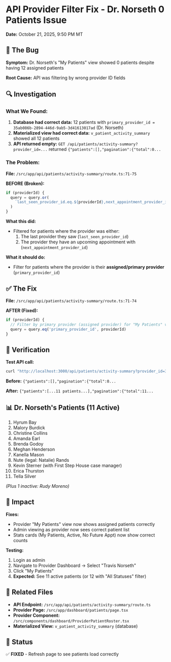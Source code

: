 # API Provider Filter Fix - Dr. Norseth 0 Patients Issue

**Date:** October 21, 2025, 9:50 PM MT

## 🐛 The Bug

**Symptom:** Dr. Norseth's "My Patients" view showed 0 patients despite having 12 assigned patients

**Root Cause:** API was filtering by wrong provider ID fields

## 🔍 Investigation

### What We Found:
1. **Database had correct data:** 12 patients with `primary_provider_id = 35ab086b-2894-446d-9ab5-3d41613017ad` (Dr. Norseth)
2. **Materialized view had correct data:** `v_patient_activity_summary` showed all 12 patients
3. **API returned empty:** `GET /api/patients/activity-summary?provider_id=...` returned `{"patients":[],"pagination":{"total":0...`

### The Problem:

**File:** `/src/app/api/patients/activity-summary/route.ts:71-75`

**BEFORE (Broken):**
```typescript
if (providerId) {
  query = query.or(
    `last_seen_provider_id.eq.${providerId},next_appointment_provider_id.eq.${providerId}`
  )
}
```

**What this did:**
- Filtered for patients where the provider was either:
  1. The last provider they saw (`last_seen_provider_id`)
  2. The provider they have an upcoming appointment with (`next_appointment_provider_id`)

**What it should do:**
- Filter for patients where the provider is their **assigned/primary provider** (`primary_provider_id`)

## ✅ The Fix

**File:** `/src/app/api/patients/activity-summary/route.ts:71-74`

**AFTER (Fixed):**
```typescript
if (providerId) {
  // Filter by primary provider (assigned provider) for "My Patients" view
  query = query.eq('primary_provider_id', providerId)
}
```

## 🧪 Verification

**Test API call:**
```bash
curl "http://localhost:3000/api/patients/activity-summary?provider_id=35ab086b-2894-446d-9ab5-3d41613017ad&status=active&limit=50"
```

**Before:** `{"patients":[],"pagination":{"total":0...`

**After:** `{"patients":[...11 patients...],"pagination":{"total":11...`

## 📊 Dr. Norseth's Patients (11 Active)

1. Hyrum Bay
2. Malory Burdick
3. Christine Collins
4. Amanda Earl
5. Brenda Godoy
6. Meghan Henderson
7. Kanella Mason
8. Nute (legal: Natalie) Rands
9. Kevin Sterner (with First Step House case manager)
10. Erica Thurston
11. Tella Silver

*(Plus 1 inactive: Rudy Moreno)*

## 🎯 Impact

**Fixes:**
- Provider "My Patients" view now shows assigned patients correctly
- Admin viewing as provider now sees correct patient list
- Stats cards (My Patients, Active, No Future Appt) now show correct counts

**Testing:**
1. Login as admin
2. Navigate to Provider Dashboard → Select "Travis Norseth"
3. Click "My Patients"
4. **Expected:** See 11 active patients (or 12 with "All Statuses" filter)

## 📝 Related Files

- **API Endpoint:** `/src/app/api/patients/activity-summary/route.ts`
- **Provider Page:** `/src/app/dashboard/patients/page.tsx`
- **Provider Component:** `/src/components/dashboard/ProviderPatientRoster.tsx`
- **Materialized View:** `v_patient_activity_summary` (database)

## 🚀 Status

✅ **FIXED** - Refresh page to see patients load correctly
